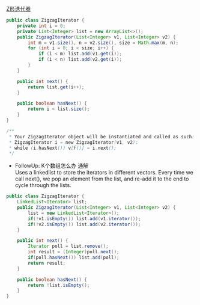 [Z形迭代器](https://leetcode.com/problems/zigzag-iterator/description/)

```java
public class ZigzagIterator {
    private int i = 0;
    private List<Integer> list = new ArrayList<>();
    public ZigzagIterator(List<Integer> v1, List<Integer> v2) {
        int m = v1.size(), n = v2.size(), size = Math.max(m, n);
        for (int i = 0; i < size; i++) {
            if (i < m) list.add(v1.get(i));
            if (i < n) list.add(v2.get(i));
        }
    }

    public int next() {
        return list.get(i++);
    }

    public boolean hasNext() {
        return i < list.size();
    }
}

/**
 * Your ZigzagIterator object will be instantiated and called as such:
 * ZigzagIterator i = new ZigzagIterator(v1, v2);
 * while (i.hasNext()) v[f()] = i.next();
 */
```

- FollowUp: K个数组怎么办
通解 <br>
Uses a linkedlist to store the iterators in different vectors. Every time we call next(), we pop an element from the list, and re-add it to the end to cycle through the lists.
```java
public class ZigzagIterator {
    LinkedList<Iterator> list;
    public ZigzagIterator(List<Integer> v1, List<Integer> v2) {
        list = new LinkedList<Iterator>();
        if(!v1.isEmpty()) list.add(v1.iterator());
        if(!v2.isEmpty()) list.add(v2.iterator());
    }

    public int next() {
        Iterator poll = list.remove();
        int result = (Integer)poll.next();
        if(poll.hasNext()) list.add(poll);
        return result;
    }

    public boolean hasNext() {
        return !list.isEmpty();
    }
}
```
